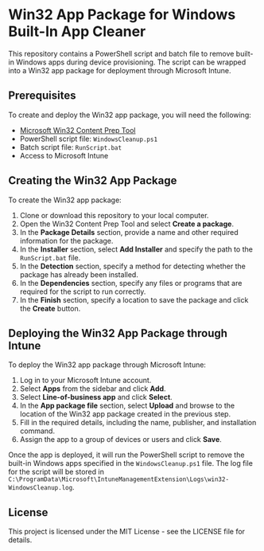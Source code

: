# Win32 App Package for Windows Built-In App Cleaner

This repository contains a PowerShell script and batch file to remove built-in Windows apps during device provisioning. The script can be wrapped into a Win32 app package for deployment through Microsoft Intune.

## Prerequisites

To create and deploy the Win32 app package, you will need the following:

- [Microsoft Win32 Content Prep Tool](https://github.com/Microsoft/Microsoft-Win32-Content-Prep-Tool/releases)
- PowerShell script file: `WindowsCleanup.ps1`
- Batch script file: `RunScript.bat`
- Access to Microsoft Intune

## Creating the Win32 App Package

To create the Win32 app package:

1. Clone or download this repository to your local computer.
2. Open the Win32 Content Prep Tool and select **Create a package**.
3. In the **Package Details** section, provide a name and other required information for the package.
4. In the **Installer** section, select **Add Installer** and specify the path to the `RunScript.bat` file.
5. In the **Detection** section, specify a method for detecting whether the package has already been installed.
6. In the **Dependencies** section, specify any files or programs that are required for the script to run correctly.
7. In the **Finish** section, specify a location to save the package and click the **Create** button.

## Deploying the Win32 App Package through Intune

To deploy the Win32 app package through Microsoft Intune:

1. Log in to your Microsoft Intune account.
2. Select **Apps** from the sidebar and click **Add**.
3. Select **Line-of-business app** and click **Select**.
4. In the **App package file** section, select **Upload** and browse to the location of the Win32 app package created in the previous step.
5. Fill in the required details, including the name, publisher, and installation command.
6. Assign the app to a group of devices or users and click **Save**.

Once the app is deployed, it will run the PowerShell script to remove the built-in Windows apps specified in the `WindowsCleanup.ps1` file. The log file for the script will be stored in `C:\ProgramData\Microsoft\IntuneManagementExtension\Logs\win32-WindowsCleanup.log`.

## License

This project is licensed under the MIT License - see the LICENSE file for details.
